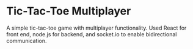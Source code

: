 # Tic-Tac-Toe Multiplayer

A simple tic-tac-toe game with multiplayer functionality. Used React for front end, node.js for backend, and socket.io to enable bidirectional communication.
